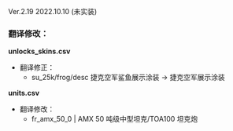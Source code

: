 Ver.2.19 2022.10.10 (未实装)

### 翻译修改：

**unlocks_skins.csv**
- 翻译修正：
  - su_25k/frog/desc 捷克空军鲨鱼展示涂装 → 捷克空军展示涂装

**units.csv**
- 翻译修改：
  - fr_amx_50_0 | AMX 50 吨级中型坦克/TOA100 坦克炮


